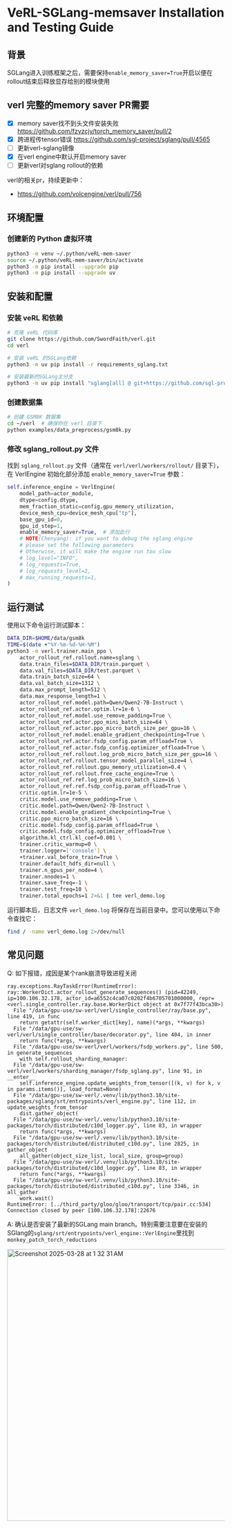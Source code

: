# VeRL-SGLang-memsaver Installation and Testing Guide
## 背景
SGLang进入训练框架之后，需要保持`enable_memory_saver=True`开启以便在rollout结束后释放显存给别的模块使用

## verl 完整的memory saver PR需要
- [x] memory saver找不到头文件安装失败 https://github.com/fzyzcjy/torch_memory_saver/pull/2
- [x] 跨进程传tensor错误 https://github.com/sgl-project/sglang/pull/4565
- [ ] 更新verl-sglang镜像
- [x] 在verl engine中默认开启memory saver
- [ ] 更新verl对sglang rollout的依赖

verl的相关pr，持续更新中：
- https://github.com/volcengine/verl/pull/756

## 环境配置

### 创建新的 Python 虚拟环境

```bash
python3 -m venv ~/.python/veRL-mem-saver
source ~/.python/veRL-mem-saver/bin/activate
python3 -m pip install --upgrade pip
python3 -m pip install --upgrade uv
```

## 安装和配置

### 安装 veRL 和依赖

```bash
# 克隆 veRL 代码库
git clone https://github.com/SwordFaith/verl.git
cd verl

# 安装 veRL 的SGLang依赖
python3 -m uv pip install -r requirements_sglang.txt

# 安装最新的SGLang主分支
python3 -m uv pip install "sglang[all] @ git+https://github.com/sgl-project/sglang.git@main#egg=sglang&subdirectory=python" --find-links https://flashinfer.ai/whl/cu124/torch2.5/flashinfer-python
```

### 创建数据集

```bash
# 创建 GSM8K 数据集
cd ~/verl  # 确保你在 verl 目录下
python examples/data_preprocess/gsm8k.py
```

### 修改 sglang_rollout.py 文件

找到 `sglang_rollout.py` 文件（通常在 `verl/verl/workers/rollout/` 目录下），在 VerlEngine 初始化部分添加 `enable_memory_saver=True` 参数：

```python
self.inference_engine = VerlEngine(
    model_path=actor_module,
    dtype=config.dtype,
    mem_fraction_static=config.gpu_memory_utilization,
    device_mesh_cpu=device_mesh_cpu["tp"],
    base_gpu_id=0,
    gpu_id_step=1,
    enable_memory_saver=True,  # 添加此行
    # NOTE(Chenyang): if you want to debug the sglang engine
    # please set the following parameters
    # Otherwise, it will make the engine run too slow
    # log_level="INFO",
    # log_requests=True,
    # log_requests_level=2,
    # max_running_requests=1,
)
```

## 运行测试

使用以下命令运行测试脚本：

```bash
DATA_DIR=$HOME/data/gsm8k
TIME=$(date +"%Y-%m-%d-%H-%M")
python3 -m verl.trainer.main_ppo \
    actor_rollout_ref.rollout.name=sglang \
    data.train_files=$DATA_DIR/train.parquet \
    data.val_files=$DATA_DIR/test.parquet \
    data.train_batch_size=64 \
    data.val_batch_size=1312 \
    data.max_prompt_length=512 \
    data.max_response_length=1 \
    actor_rollout_ref.model.path=Qwen/Qwen2-7B-Instruct \
    actor_rollout_ref.actor.optim.lr=1e-6 \
    actor_rollout_ref.model.use_remove_padding=True \
    actor_rollout_ref.actor.ppo_mini_batch_size=64 \
    actor_rollout_ref.actor.ppo_micro_batch_size_per_gpu=16 \
    actor_rollout_ref.model.enable_gradient_checkpointing=True \
    actor_rollout_ref.actor.fsdp_config.param_offload=True \
    actor_rollout_ref.actor.fsdp_config.optimizer_offload=True \
    actor_rollout_ref.rollout.log_prob_micro_batch_size_per_gpu=16 \
    actor_rollout_ref.rollout.tensor_model_parallel_size=4 \
    actor_rollout_ref.rollout.gpu_memory_utilization=0.4 \
    actor_rollout_ref.rollout.free_cache_engine=True \
    actor_rollout_ref.ref.log_prob_micro_batch_size=16 \
    actor_rollout_ref.ref.fsdp_config.param_offload=True \
    critic.optim.lr=1e-5 \
    critic.model.use_remove_padding=True \
    critic.model.path=Qwen/Qwen2-7B-Instruct \
    critic.model.enable_gradient_checkpointing=True \
    critic.ppo_micro_batch_size=16 \
    critic.model.fsdp_config.param_offload=True \
    critic.model.fsdp_config.optimizer_offload=True \
    algorithm.kl_ctrl.kl_coef=0.001 \
    trainer.critic_warmup=0 \
    trainer.logger=['console'] \
    +trainer.val_before_train=True \
    trainer.default_hdfs_dir=null \
    trainer.n_gpus_per_node=4 \
    trainer.nnodes=1 \
    trainer.save_freq=-1 \
    trainer.test_freq=10 \
    trainer.total_epochs=1 2>&1 | tee verl_demo.log
```

运行脚本后，日志文件 `verl_demo.log` 将保存在当前目录中。您可以使用以下命令查找它：

```bash
find / -name verl_demo.log 2>/dev/null
```

## 常见问题

Q: 如下报错，成因是某个rank崩溃导致进程关闭

```shell
ray.exceptions.RayTaskError(RuntimeError): ray::WorkerDict.actor_rollout_generate_sequences() (pid=42249, ip=100.106.32.178, actor_id=a6552c4ca07c0202f4b6705701000000, repr=<verl.single_controller.ray.base.WorkerDict object at 0x7f77f43bca30>)
  File "/data/gpu-use/sw-verl/verl/single_controller/ray/base.py", line 419, in func
    return getattr(self.worker_dict[key], name)(*args, **kwargs)
  File "/data/gpu-use/sw-verl/verl/single_controller/base/decorator.py", line 404, in inner
    return func(*args, **kwargs)
  File "/data/gpu-use/sw-verl/verl/workers/fsdp_workers.py", line 500, in generate_sequences
    with self.rollout_sharding_manager:
  File "/data/gpu-use/sw-verl/verl/workers/sharding_manager/fsdp_sglang.py", line 91, in __enter__
    self.inference_engine.update_weights_from_tensor([(k, v) for k, v in params.items()], load_format=None)
  File "/data/gpu-use/sw-verl/.venv/lib/python3.10/site-packages/sglang/srt/entrypoints/verl_engine.py", line 112, in update_weights_from_tensor
    dist.gather_object(
  File "/data/gpu-use/sw-verl/.venv/lib/python3.10/site-packages/torch/distributed/c10d_logger.py", line 83, in wrapper
    return func(*args, **kwargs)
  File "/data/gpu-use/sw-verl/.venv/lib/python3.10/site-packages/torch/distributed/distributed_c10d.py", line 2825, in gather_object
    all_gather(object_size_list, local_size, group=group)
  File "/data/gpu-use/sw-verl/.venv/lib/python3.10/site-packages/torch/distributed/c10d_logger.py", line 83, in wrapper
    return func(*args, **kwargs)
  File "/data/gpu-use/sw-verl/.venv/lib/python3.10/site-packages/torch/distributed/distributed_c10d.py", line 3346, in all_gather
    work.wait()
RuntimeError: [../third_party/gloo/gloo/transport/tcp/pair.cc:534] Connection closed by peer [100.106.32.178]:22676
```
A: 确认是否安装了最新的SGLang main branch。特别需要注意要在安装的SGlang的`sglang/srt/entrypoints/verl_engine::VerlEngine`里找到`monkey_patch_torch_reductions`


<img width="628" alt="Screenshot 2025-03-28 at 1 32 31 AM" src="https://github.com/user-attachments/assets/61f0b74b-6362-491f-8063-908a90fd5808" />


